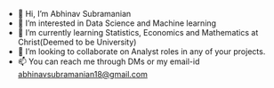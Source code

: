 - 👋 Hi, I’m Abhinav Subramanian
- 👀 I’m interested in Data Science and Machine learning
- 🌱 I’m currently learning Statistics, Economics and Mathematics at Christ(Deemed to be University)
- 💞️ I’m looking to collaborate on Analyst roles in any of your projects. 
- 📫 You can reach me through DMs or my email-id abhinavsubramanian18@gmail.com

<!---
abhinavsubramanian007/abhinavsubramanian007 is a ✨ special ✨ repository because its `README.md` (this file) appears on your GitHub profile.
You can click the Preview link to take a look at your changes.
--->
